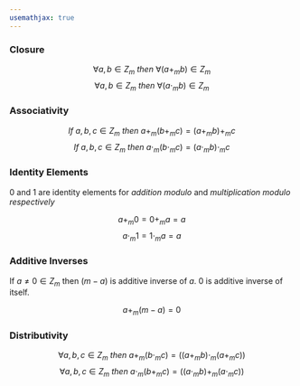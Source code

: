 ```yaml
---
usemathjax: true
---
```


### Closure
$$\forall a, b \in Z_m\ then\ \forall (a+_mb) \in Z_m$$
$$\forall a, b \in Z_m\ then\ \forall (a \cdot_m b) \in Z_m$$

### Associativity
$$If\ a, b, c \in Z_m\ then\ a +_m (b +_m c) = (a +_m b) +_m c$$
$$If\ a, b, c \in Z_m\ then\ a \cdot_m  (b \cdot_m  c) = (a \cdot_m  b) \cdot_m  c$$

### Identity Elements
0 and 1 are identity elements for *addition modulo* and *multiplication modulo respectively*

$$a +_m 0 = 0 +_m a = a$$
$$a \cdot_m 1 = 1 \cdot_m a = a$$

### Additive Inverses
If $a \neq 0 \in Z_m$ then $(m-a)$ is additive inverse of $a$. 0 is additive inverse of itself.

$$a +_m (m-a) = 0$$

### Distributivity
$$\forall a, b, c \in Z_m\ then\ a +_m (b \cdot_m c) = ((a +_m b) \cdot_m (a +_m c))$$
$$\forall a, b, c \in Z_m\ then\ a \cdot_m (b +_m c) = ((a \cdot_m b) +_m (a \cdot_m c))$$